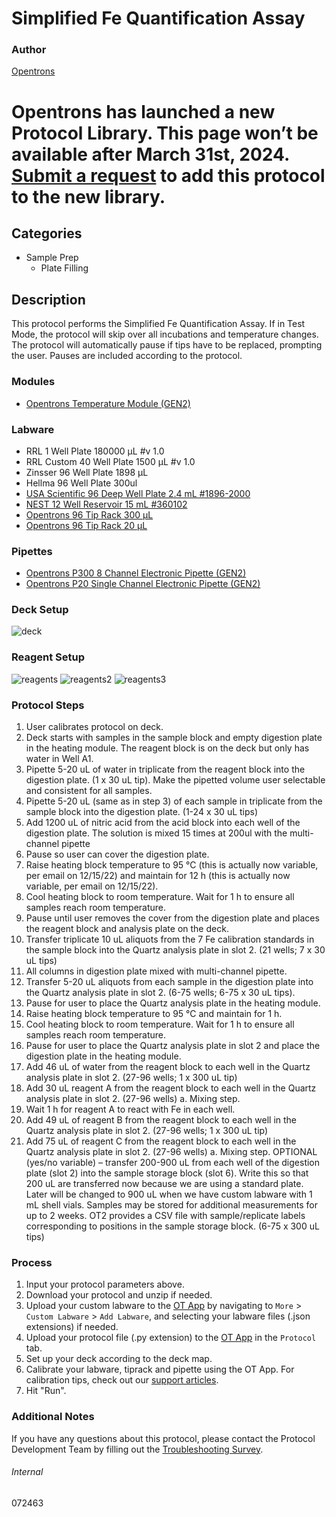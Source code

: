 # Simplified Fe Quantification Assay


### Author
[Opentrons](https://opentrons.com/)



# Opentrons has launched a new Protocol Library. This page won’t be available after March 31st, 2024. [Submit a request](https://docs.google.com/forms/d/e/1FAIpQLSdYYp9QCKow4nn0KlCVsMS3HX0eJ0N9O7-erajKvcpT0lWbSg/viewform) to add this protocol to the new library.

## Categories
* Sample Prep
	* Plate Filling


## Description
This protocol performs the Simplified Fe Quantification Assay. If in Test Mode, the protocol will skip over all incubations and temperature changes. The protocol will automatically pause if tips have to be replaced, prompting the user. Pauses are included according to the protocol.


### Modules
* [Opentrons Temperature Module (GEN2)](https://shop.opentrons.com/temperature-module-gen2/)


### Labware
* RRL 1 Well Plate 180000 µL #v 1.0
* RRL Custom 40 Well Plate 1500 µL #v 1.0
* Zinsser 96 Well Plate 1898 µL
* Hellma 96 Well Plate 300ul
* [USA Scientific 96 Deep Well Plate 2.4 mL #1896-2000](https://www.usascientific.com/2ml-deep96-well-plateone-bulk.aspx)
* [NEST 12 Well Reservoir 15 mL #360102](http://www.cell-nest.com/page94?_l=en&product_id=102)
* [Opentrons 96 Tip Rack 300 µL](https://shop.opentrons.com/collections/opentrons-tips/products/opentrons-300ul-tips)
* [Opentrons 96 Tip Rack 20 µL](https://shop.opentrons.com/collections/opentrons-tips/products/opentrons-10ul-tips)


### Pipettes
* [Opentrons P300 8 Channel Electronic Pipette (GEN2)](https://shop.opentrons.com/8-channel-electronic-pipette/)
* [Opentrons P20 Single Channel Electronic Pipette (GEN2)](https://shop.opentrons.com/single-channel-electronic-pipette-p20/)


### Deck Setup
![deck](https://opentrons-protocol-library-website.s3.amazonaws.com/custom-README-images/072463/Screen+Shot+2022-12-14+at+8.32.53+AM.png)


### Reagent Setup
![reagents](https://opentrons-protocol-library-website.s3.amazonaws.com/custom-README-images/072463/Screen+Shot+2022-12-13+at+12.50.20+PM.png)
![reagents2](https://opentrons-protocol-library-website.s3.amazonaws.com/custom-README-images/072463/Screen+Shot+2022-12-13+at+12.50.41+PM.png)
![reagents3](https://opentrons-protocol-library-website.s3.amazonaws.com/custom-README-images/072463/Screen+Shot+2022-12-13+at+12.50.51+PM.png)


### Protocol Steps
1. User calibrates protocol on deck.
2. Deck starts with samples in the sample block and empty digestion plate in the heating module. The reagent block is on the deck but only has water in Well A1.
3. Pipette 5-20 uL of water in triplicate from the reagent block into the digestion plate. (1 x 30 uL tip). Make the pipetted volume user selectable and consistent for all samples.
4. Pipette 5-20 uL (same as in step 3) of each sample in triplicate from the sample block into the digestion plate. (1-24 x 30 uL tips)
5. Add 1200 uL of nitric acid from the acid block into each well of the digestion plate. The solution is mixed 15 times at 200ul with the multi-channel pipette
6. Pause so user can cover the digestion plate.
7. Raise heating block temperature to 95 °C (this is actually now variable, per email on 12/15/22) and maintain for 12 h (this is actually now variable, per email on 12/15/22).
8. Cool heating block to room temperature. Wait for 1 h to ensure all samples reach room temperature.
9. Pause until user removes the cover from the digestion plate and places the reagent block and analysis plate on the deck.
10. Transfer triplicate 10 uL aliquots from the 7 Fe calibration standards in the sample block into the Quartz analysis plate in slot 2. (21 wells; 7 x 30 uL tips)
11. All columns in digestion plate mixed with multi-channel pipette.
12. Transfer 5-20 uL aliquots from each sample in the digestion plate into the Quartz analysis plate in slot 2. (6-75 wells; 6-75 x 30 uL tips).
13. Pause for user to place the Quartz analysis plate in the heating module.
14. Raise heating block temperature to 95 °C and maintain for 1 h.
15. Cool heating block to room temperature. Wait for 1 h to ensure all samples reach room temperature.
16. Pause for user to place the Quartz analysis plate in slot 2 and place the digestion plate in the heating module.
17. Add 46 uL of water from the reagent block to each well in the Quartz analysis plate in slot 2. (27-96 wells; 1 x 300 uL tip)
18. Add 30 uL reagent A from the reagent block to each well in the Quartz analysis plate in slot 2. (27-96 wells) a. Mixing step.
19. Wait 1 h for reagent A to react with Fe in each well.
20. Add 49 uL of reagent B from the reagent block to each well in the Quartz analysis plate in slot 2. (27-96 wells; 1 x 300 uL tip)
21. Add 75 uL of reagent C from the reagent block to each well in the Quartz analysis plate in slot 2. (27-96 wells) a. Mixing step.
OPTIONAL (yes/no variable) – transfer 200-900 uL from each well of the digestion plate (slot 2) into the sample storage block (slot 6). Write this so that 200 uL are transferred now because we are using a standard plate. Later will be changed to 900 uL when we have custom labware with 1 mL shell vials. Samples may be stored for additional measurements for up to 2 weeks. OT2 provides a CSV file with sample/replicate labels corresponding to positions in the sample storage block. (6-75 x 300 uL tips)


### Process
1. Input your protocol parameters above.
2. Download your protocol and unzip if needed.
3. Upload your custom labware to the [OT App](https://opentrons.com/ot-app) by navigating to `More` > `Custom Labware` > `Add Labware`, and selecting your labware files (.json extensions) if needed.
4. Upload your protocol file (.py extension) to the [OT App](https://opentrons.com/ot-app) in the `Protocol` tab.
5. Set up your deck according to the deck map.
6. Calibrate your labware, tiprack and pipette using the OT App. For calibration tips, check out our [support articles](https://support.opentrons.com/en/collections/1559720-guide-for-getting-started-with-the-ot-2).
7. Hit "Run".


### Additional Notes
If you have any questions about this protocol, please contact the Protocol Development Team by filling out the [Troubleshooting Survey](https://protocol-troubleshooting.paperform.co/).


###### Internal
072463
